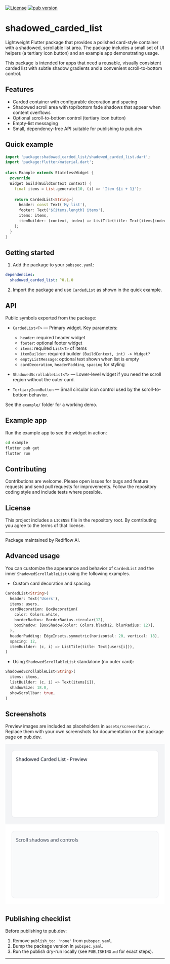 <!--
This README describes the package. If you publish this package to pub.dev,
this README's contents appear on the landing page for your package.

For information about how to write a good package README, see the guide for
[writing package pages](https://dart.dev/tools/pub/writing-package-pages).

For general information about developing packages, see the Dart guide for
[creating packages](https://dart.dev/guides/libraries/create-packages)
and the Flutter guide for
[developing packages and plugins](https://flutter.dev/to/develop-packages).
-->

[![License](https://img.shields.io/github/license/Rediflow-AI/Shadow_Carded_List)](https://github.com/Rediflow-AI/Shadow_Carded_List/blob/main/LICENSE)
[![pub version](https://img.shields.io/pub/v/shadowed_carded_list.svg)](https://pub.dev/packages/shadowed_carded_list)

# shadowed_carded_list

Lightweight Flutter package that provides a polished card-style container
with a shadowed, scrollable list area. The package includes a small set of
UI helpers (a tertiary icon button) and an example app demonstrating usage.

This package is intended for apps that need a reusable, visually consistent
carded list with subtle shadow gradients and a convenient scroll-to-bottom
control.

## Features

- Carded container with configurable decoration and spacing
- Shadowed scroll area with top/bottom fade shadows that appear when
  content overflows
- Optional scroll-to-bottom control (tertiary icon button)
- Empty-list messaging
- Small, dependency-free API suitable for publishing to pub.dev

## Quick example

```dart
import 'package:shadowed_carded_list/shadowed_carded_list.dart';
import 'package:flutter/material.dart';

class Example extends StatelessWidget {
  @override
  Widget build(BuildContext context) {
    final items = List.generate(10, (i) => 'Item ${i + 1}');

    return CardedList<String>(
      header: const Text('My list'),
      footer: Text('${items.length} items'),
      items: items,
      itemBuilder: (context, index) => ListTile(title: Text(items[index])),
    );
  }
}
```

## Getting started

1. Add the package to your `pubspec.yaml`:

```yaml
dependencies:
  shadowed_carded_list: ^0.1.0
```

2. Import the package and use `CardedList` as shown in the quick example.

## API

Public symbols exported from the package:

- `CardedList<T>` — Primary widget. Key parameters:
  - `header`: required header widget
  - `footer`: optional footer widget
  - `items`: required `List<T>` of items
  - `itemBuilder`: required builder `(BuildContext, int) -> Widget?`
  - `emptyListMessage`: optional text shown when list is empty
  - `cardDecoration`, `headerPadding`, `spacing` for styling

- `ShadowedScrollableList<T>` — Lower-level widget if you need the scroll
  region without the outer card.

- `TertiaryIconButton` — Small circular icon control used by the
  scroll-to-bottom behavior.

See the `example/` folder for a working demo.

## Example app

Run the example app to see the widget in action:

```bash
cd example
flutter pub get
flutter run
```

## Contributing

Contributions are welcome. Please open issues for bugs and feature requests
and send pull requests for improvements. Follow the repository coding style
and include tests where possible.

## License

This project includes a `LICENSE` file in the repository root. By
contributing you agree to the terms of that license.

---
Package maintained by Rediflow AI.

## Advanced usage

You can customize the appearance and behavior of `CardedList` and the
inner `ShadowedScrollableList` using the following examples.

- Custom card decoration and spacing:

```dart
CardedList<String>(
  header: Text('Users'),
  items: users,
  cardDecoration: BoxDecoration(
    color: Colors.white,
    borderRadius: BorderRadius.circular(12),
    boxShadow: [BoxShadow(color: Colors.black12, blurRadius: 12)],
  ),
  headerPadding: EdgeInsets.symmetric(horizontal: 20, vertical: 18),
  spacing: 12,
  itemBuilder: (c, i) => ListTile(title: Text(users[i])),
)
```

- Using `ShadowedScrollableList` standalone (no outer card):

```dart
ShadowedScrollableList<String>(
  items: items,
  listBuilder: (c, i) => Text(items[i]),
  shadowSize: 18.0,
  showScrollbar: true,
)
```

## Screenshots

Preview images are included as placeholders in `assets/screenshots/`.
Replace them with your own screenshots for documentation or the package
page on pub.dev.

![Preview 1](assets/screenshots/preview.svg)
![Preview 2](assets/screenshots/preview-2.svg)

## Publishing checklist

Before publishing to pub.dev:

1. Remove `publish_to: 'none'` from `pubspec.yaml`.
2. Bump the package version in `pubspec.yaml`.
3. Run the publish dry-run locally (see `PUBLISHING.md` for exact steps).

---
